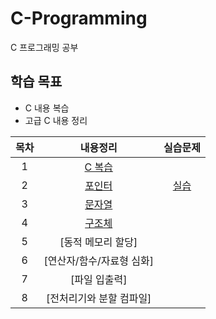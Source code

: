 # C-Programming
C 프로그래밍 공부

## 학습 목표
- C 내용 복습
- 고급 C 내용 정리

| 목차 | 내용정리 | 실습문제 |
|:---:|:---:|:---:|
| 1 |  [C 복습](https://github.com/kyeong-hyeok/Study/tree/main/C/C%20%EB%B3%B5%EC%8A%B5) | 
| 2 | [포인터](https://github.com/kyeong-hyeok/Study/tree/main/C/%ED%8F%AC%EC%9D%B8%ED%84%B0) | [실습](https://github.com/kyeong-hyeok/Study/blob/main/C/%ED%8F%AC%EC%9D%B8%ED%84%B0/9%EC%9E%A5%20%ED%8F%AC%EC%9D%B8%ED%84%B0-%EC%8B%A4%EC%8A%B5%EB%AC%B8%EC%A0%9C.pdf) |
| 3 | [문자열](https://github.com/kyeong-hyeok/Study/tree/main/C/%EB%AC%B8%EC%9E%90%EC%97%B4) |
| 4 | [구조체](https://github.com/kyeong-hyeok/Study/tree/main/C/%EA%B5%AC%EC%A1%B0%EC%B2%B4) |
| 5 | [동적 메모리 할당] |
| 6 | [연산자/함수/자료형 심화] |
| 7 | [파일 입출력] |
| 8 | [전처리기와 분할 컴파일] |
